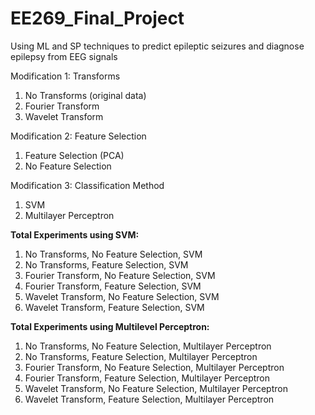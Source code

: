 # EE269_Final_Project
Using ML and SP techniques to predict epileptic seizures and diagnose epilepsy from EEG signals

Modification 1: Transforms
1. No Transforms (original data)
2. Fourier Transform
3. Wavelet Transform

Modification 2: Feature Selection
1. Feature Selection (PCA)
2. No Feature Selection

Modification 3: Classification Method
1. SVM
2. Multilayer Perceptron

**Total Experiments using SVM:**
1. No Transforms, No Feature Selection, SVM
2. No Transforms, Feature Selection, SVM
3. Fourier Transform, No Feature Selection, SVM
4. Fourier Transform, Feature Selection, SVM
5. Wavelet Transform, No Feature Selection, SVM
6. Wavelet Transform, Feature Selection, SVM

**Total Experiments using Multilevel Perceptron:**
1. No Transforms, No Feature Selection, Multilayer Perceptron
2. No Transforms, Feature Selection, Multilayer Perceptron
3. Fourier Transform, No Feature Selection, Multilayer Perceptron
4. Fourier Transform, Feature Selection, Multilayer Perceptron
5. Wavelet Transform, No Feature Selection, Multilayer Perceptron
6. Wavelet Transform, Feature Selection, Multilayer Perceptron
